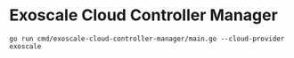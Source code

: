 # Exoscale Cloud Controller Manager

```Shell
go run cmd/exoscale-cloud-controller-manager/main.go --cloud-provider exoscale
```